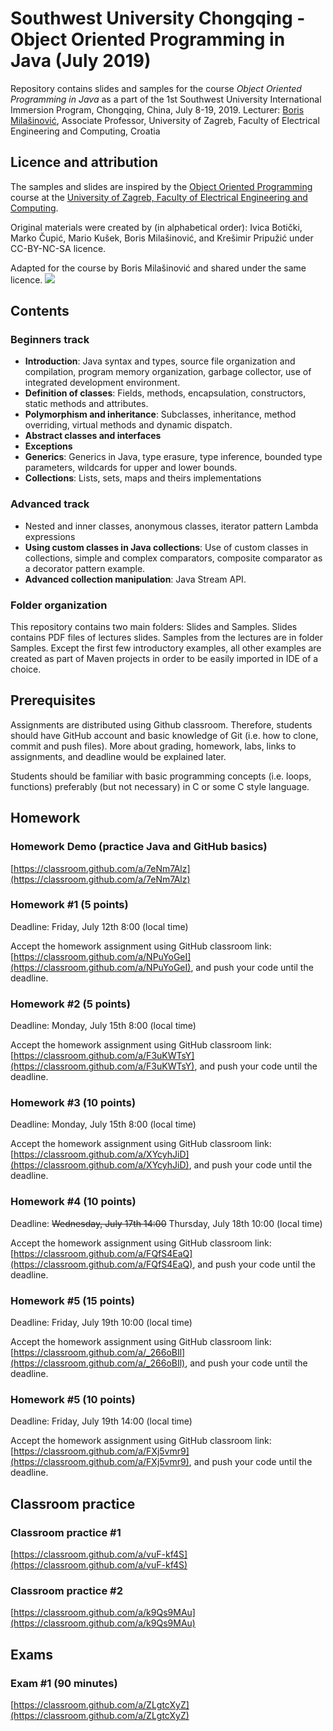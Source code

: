
# Southwest University Chongqing - Object Oriented Programming in Java (July 2019)
Repository contains slides and samples for the course *Object Oriented Programming in Java* as a part of the 1st Southwest University International Immersion Program, Chongqing, China, July 8-19, 2019.
Lecturer: [Boris Milašinović](https://www.fer.unizg.hr/en/boris.milasinovic), Associate Professor, University of Zagreb, Faculty of Electrical Engineering and Computing, Croatia 
## Licence and attribution
The samples and slides are inspired by the  [Object Oriented Programming](http://www.fer.unizg.hr/predmet/oop) course at the [University of Zagreb, Faculty of Electrical Engineering and Computing](http://www.fer.unizg.hr/). 

Original materials were created by (in alphabetical order): Ivica Botički, Marko Čupić, Mario Kušek, Boris Milašinović, and Krešimir Pripužić under CC-BY-NC-SA licence.

Adapted for the course by Boris Milašinović and shared under the same licence. ![](https://i.creativecommons.org/l/by-nc-sa/4.0/88x31.png)


## Contents

### Beginners track

- **Introduction**: Java syntax and types, source file organization and compilation, program memory organization, garbage collector, use of integrated development environment.
- **Definition of classes**: Fields, methods, encapsulation, constructors, static methods and attributes. 
- **Polymorphism and inheritance**: Subclasses, inheritance, method overriding, virtual methods and dynamic dispatch.
- **Abstract classes and interfaces**
- **Exceptions**
- **Generics**: Generics in Java, type erasure, type inference, bounded type parameters, wildcards for upper and lower bounds.
- **Collections**: Lists, sets, maps and theirs implementations

### Advanced track

- Nested and inner classes, anonymous classes, iterator pattern
Lambda expressions
- **Using custom classes in Java collections**: Use of custom classes in collections, simple and complex comparators, composite comparator as a decorator pattern example.
- **Advanced collection manipulation**: Java Stream API.

### Folder organization
This repository contains two main folders: Slides and Samples. Slides contains PDF files of lectures slides. Samples from the lectures are in folder Samples. Except the first few introductory examples, all other examples are created as part of Maven projects in order to be easily imported in IDE of a choice.

## Prerequisites

Assignments are distributed using Github classroom. Therefore, students should have GitHub account and basic knowledge of Git (i.e. how to clone, commit and push files). More about grading, homework, labs, links to assignments, and deadline would be explained later.

Students should be familiar with basic programming concepts (i.e. loops, functions) preferably (but not necessary) in C or some C style language.

## Homework

### Homework Demo (practice Java and GitHub basics)
[https://classroom.github.com/a/7eNm7Alz](https://classroom.github.com/a/7eNm7Alz)

### Homework #1 (5 points)
Deadline: Friday, July 12th 8:00 (local time)

Accept the homework assignment using GitHub classroom link: [https://classroom.github.com/a/NPuYoGeI](https://classroom.github.com/a/NPuYoGeI), and push your code until the deadline.

### Homework #2 (5 points)
Deadline: Monday, July 15th 8:00 (local time)

Accept the homework assignment using GitHub classroom link: [https://classroom.github.com/a/F3uKWTsY](https://classroom.github.com/a/F3uKWTsY), and push your code until the deadline.

### Homework #3 (10 points)
Deadline: Monday, July 15th 8:00 (local time)

Accept the homework assignment using GitHub classroom link: [https://classroom.github.com/a/XYcyhJiD](https://classroom.github.com/a/XYcyhJiD), and push your code until the deadline.

### Homework #4 (10 points)
Deadline: ~~Wednesday, July 17th 14:00~~ Thursday, July 18th 10:00  (local time)

Accept the homework assignment using GitHub classroom link: [https://classroom.github.com/a/FQfS4EaQ](https://classroom.github.com/a/FQfS4EaQ), and push your code until the deadline.

### Homework #5 (15 points)
Deadline: Friday, July 19th 10:00 (local time)

Accept the homework assignment using GitHub classroom link: [https://classroom.github.com/a/_266oBIl](https://classroom.github.com/a/_266oBIl), and push your code until the deadline.

### Homework #5 (10 points)
Deadline: Friday, July 19th 14:00 (local time)

Accept the homework assignment using GitHub classroom link: [https://classroom.github.com/a/FXj5vmr9](https://classroom.github.com/a/FXj5vmr9), and push your code until the deadline.



## Classroom practice

### Classroom practice #1
[https://classroom.github.com/a/vuF-kf4S](https://classroom.github.com/a/vuF-kf4S)

### Classroom practice #2
[https://classroom.github.com/a/k9Qs9MAu](https://classroom.github.com/a/k9Qs9MAu)

## Exams

### Exam #1 (90 minutes)
[https://classroom.github.com/a/ZLgtcXyZ](https://classroom.github.com/a/ZLgtcXyZ)
